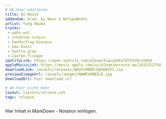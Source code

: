 ```yaml
---
# Ab Hier editieren
title: En Route
addendum: brod. by Neon & NoTypeBeats
artist: Yung Obama
tracks:
 - wahn.wut
 - schatten.schein
 - handschlag.biosous
 - bau.kunst
 - hustle.glow
 - laufen.fliegen
spotifyLink: https://open.spotify.com/album/4lguZpXKuTdTFmYRCxtW5Q
appleMusicLink: https://music.apple.com/us/album/enroute-ep/1615312754
downloadLink: /assets/releases/NAVEVONRELEASDATEI.zip
previewIimageUrl: /assets/images/NAMEVOMBILD.jpg
downloadUrl: hier download url

# Ab hier nicht mehr
layout: layouts/release.njk
tags: release
---
```


Hier Inhalt in MarkDown - Notation einfügen.